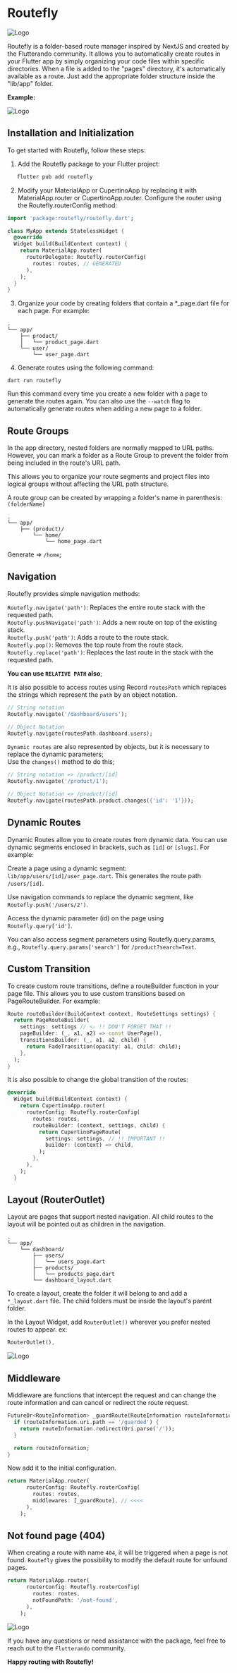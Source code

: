 # Routefly

![Logo](https://github.com/Flutterando/routefly/blob/main/assets/images/logo_with_text.png?raw=true)

Routefly is a folder-based route manager inspired by NextJS and created by the Flutterando community. It allows you to automatically create routes in your Flutter app by simply organizing your code files within specific directories. When a file is added to the "pages" directory, it's automatically available as a route. Just add the appropriate folder structure inside the "lib/app" folder.

**Example:**


![Logo](https://github.com/Flutterando/routefly/blob/main/assets/images/routefly_scheme.png?raw=true)

## Installation and Initialization

To get started with Routefly, follow these steps:

1. Add the Routefly package to your Flutter project:

```bash
   flutter pub add routefly
```

2. Modify your MaterialApp or CupertinoApp by replacing it with MaterialApp.router or CupertinoApp.router. Configure the router using the Routefly.routerConfig method:

```dart
import 'package:routefly/routefly.dart';

class MyApp extends StatelessWidget {
  @override
  Widget build(BuildContext context) {
    return MaterialApp.router(
      routerDelegate: Routefly.routerConfig(
        routes: routes, // GENERATED
      ),
    );
  }
}
```

3. Organize your code by creating folders that contain a *_page.dart file for each page. 
For example:

```
.
└── app/
    ├── product/
    │   └── product_page.dart
    └── user/
        └── user_page.dart
```

4. Generate routes using the following command:
```
dart run routefly
```

Run this command every time you create a new folder with a page to generate the routes again. You can also use the `--watch` flag to automatically generate routes when adding a new page to a folder.


## Route Groups

In the app directory, nested folders are normally mapped to URL paths. However, you can mark a folder as a Route Group to prevent the folder from being included in the route's URL path.

This allows you to organize your route segments and project files into logical groups without affecting the URL path structure.

A route group can be created by wrapping a folder's name in parenthesis: `(folderName)`

```
.
└── app/
    ├── (product)/
        └── home/
            └── home_page.dart
```
Generate => `/home`;

## Navigation

Routefly provides simple navigation methods:

`Routefly.navigate('path')`: Replaces the entire route stack with the requested path.<br>
`Routefly.pushNavigate('path')`: Adds a new route on top of the existing stack.<br>
`Routefly.push('path')`: Adds a route to the route stack. <br>
`Routefly.pop()`: Removes the top route from the route stack. <br>
`Routefly.replace('path')`: Replaces the last route in the stack with the requested path. <br>

**You can use `RELATIVE PATH` also**;


It is also possible to access routes using Record `routesPath` which replaces the strings
which represent the `path` by an object notation.

```dart
// String notation
Routefly.navigate('/dashboard/users');

// Object Notation
Routefly.navigate(routesPath.dashboard.users);
```

`Dynamic routes` are also represented by objects, but it is necessary to replace the dynamic parameters;<br>
Use the `changes()` method to do this;

```dart
// String notation => /product/[id]
Routefly.navigate('/product/1');

// Object Notation => /product/[id]
Routefly.navigate(routesPath.product.changes({'id': '1'}));
```


## Dynamic Routes

Dynamic Routes allow you to create routes from dynamic data. You can use dynamic segments enclosed in brackets, such as `[id]` or `[slugs]`. For example:

Create a page using a dynamic segment: `lib/app/users/[id]/user_page.dart`. This generates the route path `/users/[id]`.

Use navigation commands to replace the dynamic segment, like `Routefly.push('/users/2')`.

Access the dynamic parameter (id) on the page using `Routefly.query['id']`.

You can also access segment parameters using Routefly.query.params, e.g., `Routefly.query.params['search']` for `/product?search=Text`.


## Custom Transition

To create custom route transitions, define a routeBuilder function in your page file. This allows you to use custom transitions based on PageRouteBuilder. For example:


```dart
Route routeBuilder(BuildContext context, RouteSettings settings) {
  return PageRouteBuilder(
    settings: settings // <- !! DON'T FORGET THAT !!
    pageBuilder: (_, a1, a2) => const UserPage(),
    transitionsBuilder: (_, a1, a2, child) {
      return FadeTransition(opacity: a1, child: child);
    },
  );
}
```

It is also possible to change the global transition of the routes:

```dart
@override
  Widget build(BuildContext context) {
    return CupertinoApp.router(
      routerConfig: Routefly.routerConfig(
        routes: routes,
        routeBuilder: (context, settings, child) {
          return CupertinoPageRoute(
            settings: settings, // !! IMPORTANT !!
            builder: (context) => child,
          );
        },
      ),
    );
  }
```


## Layout (RouterOutlet)

Layout are pages that support nested navigation. All child routes to the layout will be pointed out as children in the navigation.

```
.
└── app/
    └── dashboard/
        ├── users/
        │   └── users_page.dart
        ├── products/
        │   └── products_page.dart
        └── dashboard_layout.dart
```

To create a layout, create the folder it will belong to and add a `*_layout.dart` file. The child folders must be inside the layout's parent folder.

In the Layout Widget, add `RouterOutlet()` wherever you prefer nested routes to appear.
ex:

```dart
RouterOutlet(),

```
![Logo](https://github.com/Flutterando/routefly/blob/main/assets/images/nested_navigation.gif?raw=true)

## Middleware

Middleware are functions that intercept the request and can change the route information and can cancel or redirect the route request.

```dart
FutureOr<RouteInformation> _guardRoute(RouteInformation routeInformation) {
  if (routeInformation.uri.path == '/guarded') {
    return routeInformation.redirect(Uri.parse('/'));
  }

  return routeInformation;
}
```

Now add it to the initial configuration.

```dart
return MaterialApp.router(
      routerConfig: Routefly.routerConfig(
        routes: routes,
        middlewares: [_guardRoute], // <<<<
      ),
    );
```

## Not found page (404)

When creating a route with name `404`, it will be triggered when a page is not found.
`Routefly` gives the possibility to modify the default route for unfound pages.

```dart
return MaterialApp.router(
      routerConfig: Routefly.routerConfig(
        routes: routes,
        notFoundPath: '/not-found',
      ),
    );
```
![Logo](https://github.com/Flutterando/routefly/blob/main/assets/images/404.png?raw=true)


If you have any questions or need assistance with the package, feel free to reach out to the `Flutterando` community.

**Happy routing with Routefly!**

